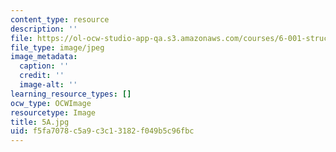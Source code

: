 ```yaml
---
content_type: resource
description: ''
file: https://ol-ocw-studio-app-qa.s3.amazonaws.com/courses/6-001-structure-and-interpretation-of-computer-programs-spring-2005/f5fa7078c5a9c3c13182f049b5c96fbc_5A.jpg
file_type: image/jpeg
image_metadata:
  caption: ''
  credit: ''
  image-alt: ''
learning_resource_types: []
ocw_type: OCWImage
resourcetype: Image
title: 5A.jpg
uid: f5fa7078-c5a9-c3c1-3182-f049b5c96fbc
---
```

